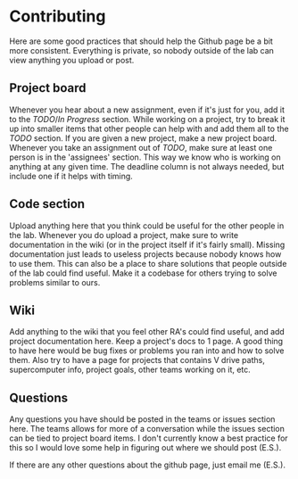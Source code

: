 # Contributing

Here are some good practices that should help the Github page be a bit more consistent. Everything is private, so nobody outside of the lab can view anything you upload or post.

## Project board

Whenever you hear about a new assignment, even if it's just for you, add it to the _TODO_/_In Progress_ section. While working on a project, try to break it up into 
smaller items that other people can help with and add them all to the _TODO_ section. If you are given a new project, make a new project board.
Whenever you take an assignment out of _TODO_, make sure at least one person is in the 'assignees' section. This way we know who is working on anything at any given 
time. The deadline column is not always needed, but include one if it helps with timing.

## Code section

Upload anything here that you think could be useful for the other people in the lab. Whenever you do upload a project, make sure to write documentation in the wiki 
(or in the project itself if it's fairly small). Missing documentation just leads to useless projects because nobody knows how to use them. 
This can also be a place to share solutions that people outside of the lab could find useful. Make it a codebase for others trying to solve problems similar to ours.

## Wiki

Add anything to the wiki that you feel other RA's could find useful, and add project documentation here. Keep a project's docs to 1 page. 
A good thing to have here would be bug fixes or problems you ran into and how to solve them. Also try to have a page for projects that contains V drive paths, 
supercomputer info, project goals, other teams working on it, etc.

## Questions

Any questions you have should be posted in the teams or issues section here. The teams allows for more of a conversation while the issues section can be tied to 
project board items. I don't currently know a best practice for this so I would love some help in figuring out where we should post (E.S.).

If there are any other questions about the github page, just email me (E.S.).
